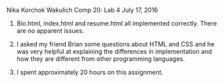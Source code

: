 Nika Korchok Wakulich
Comp 20: Lab 4
July 17, 2016

1. Bio.html, index.html and resume.html all implemented correctly. There are no apparent issues.

2. I asked my friend Brian some questions about HTML and CSS and he was very helpful at explaining the differences in implementation and how they are different from other programming languages.

3. I spent approximately 20 hours on this assignment.
